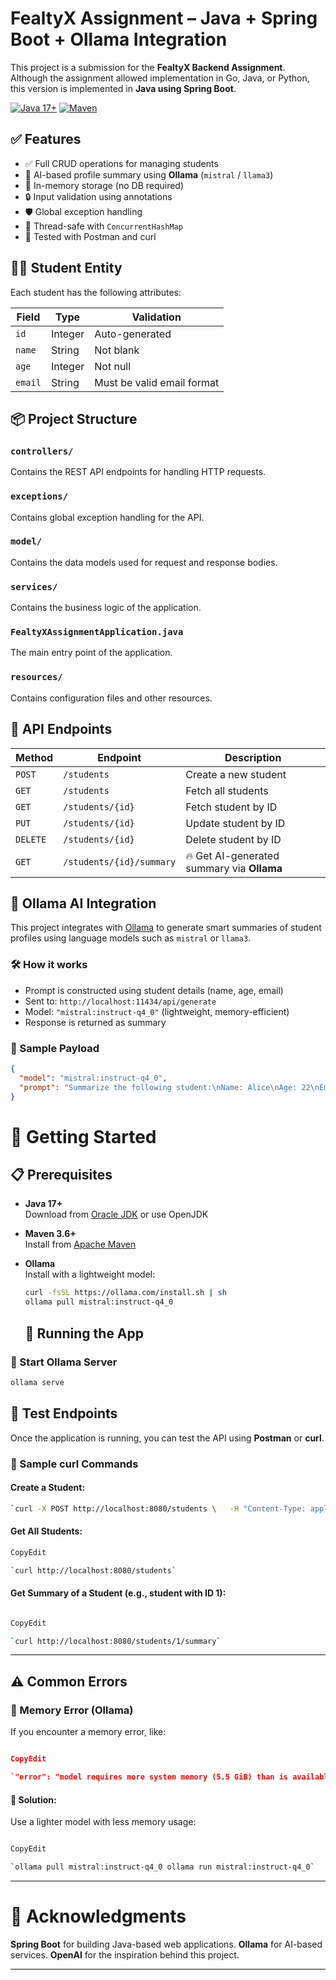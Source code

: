 # FealtyX Assignment – Java + Spring Boot + Ollama Integration

This project is a submission for the **FealtyX Backend Assignment**.  
Although the assignment allowed implementation in Go, Java, or Python, this version is implemented in **Java using Spring Boot**.

[![Java 17+](https://img.shields.io/badge/Java-17%2B-blue.svg)](https://www.oracle.com/java/technologies/javase-jdk17-downloads.html)
[![Maven](https://img.shields.io/badge/Maven-3.6%2B-blue.svg)](https://maven.apache.org/)

## ✅ Features

- ✅ Full CRUD operations for managing students
- 🤖 AI-based profile summary using **Ollama** (`mistral` / `llama3`)
- 🧠 In-memory storage (no DB required)
- 🔒 Input validation using annotations
- 🛡️ Global exception handling
- 🔀 Thread-safe with `ConcurrentHashMap`
- 🧪 Tested with Postman and curl

## 🧑‍🎓 Student Entity

Each student has the following attributes:

| Field | Type | Validation |
|-------|------|------------|
| `id` | Integer | Auto-generated |
| `name` | String | Not blank |
| `age` | Integer | Not null |
| `email` | String | Must be valid email format |

## 📦 Project Structure

### `controllers/`
Contains the REST API endpoints for handling HTTP requests.

### `exceptions/`
Contains global exception handling for the API.

### `model/`
Contains the data models used for request and response bodies.

### `services/`
Contains the business logic of the application.

### `FealtyXAssignmentApplication.java`
The main entry point of the application.

### `resources/`
Contains configuration files and other resources.

## 🔗 API Endpoints

| Method | Endpoint | Description |
|--------|----------|-------------|
| `POST` | `/students` | Create a new student |
| `GET` | `/students` | Fetch all students |
| `GET` | `/students/{id}` | Fetch student by ID |
| `PUT` | `/students/{id}` | Update student by ID |
| `DELETE` | `/students/{id}` | Delete student by ID |
| `GET` | `/students/{id}/summary` | 🔥 Get AI-generated summary via **Ollama** |

## 🧠 Ollama AI Integration

This project integrates with [Ollama](https://www.ollama.com/) to generate smart summaries of student profiles using language models such as `mistral` or `llama3`.

### 🛠️ How it works

- Prompt is constructed using student details (name, age, email)
- Sent to: `http://localhost:11434/api/generate`
- Model: `"mistral:instruct-q4_0"` (lightweight, memory-efficient)
- Response is returned as summary

### 🔧 Sample Payload

```json
{
  "model": "mistral:instruct-q4_0",
  "prompt": "Summarize the following student:\nName: Alice\nAge: 22\nEmail: alice@example.com"
}
```
# 🚀 Getting Started

## 📋 Prerequisites

- **Java 17+**  
  Download from [Oracle JDK](https://www.oracle.com/java/technologies/javase-jdk17-downloads.html) or use OpenJDK

- **Maven 3.6+**  
  Install from [Apache Maven](https://maven.apache.org/install.html)

- **Ollama**  
  Install with a lightweight model:
  ```bash
  curl -fsSL https://ollama.com/install.sh | sh
  ollama pull mistral:instruct-q4_0
  ```
  ## 🧪 Running the App

  
### 🧠 Start Ollama Server

```bash
ollama serve
```
## 🧪 Test Endpoints

Once the application is running, you can test the API using **Postman** or **curl**.

### 🧪 Sample curl Commands

#### Create a Student:

```bash
`curl -X POST http://localhost:8080/students \   -H "Content-Type: application/json" \   -d '{"name": "Alice", "age": 22, "email": "alice@example.com"}'`
```
#### Get All Students:

```bash
CopyEdit

`curl http://localhost:8080/students`
```
#### Get Summary of a Student (e.g., student with ID 1):

```bash

CopyEdit

`curl http://localhost:8080/students/1/summary`
```
* * *

## ⚠️ Common Errors

### 🧠 Memory Error (Ollama)

If you encounter a memory error, like:

```json

CopyEdit

`"error": "model requires more system memory (5.5 GiB) than is available (3.6 GiB)"`
```
#### 🔧 Solution:

Use a lighter model with less memory usage:

```bash

CopyEdit

`ollama pull mistral:instruct-q4_0 ollama run mistral:instruct-q4_0`
```
* * *
# 🌟 Acknowledgments
**Spring Boot** for building Java-based web applications.
**Ollama** for AI-based services.
**OpenAI** for the inspiration behind this project.
    

* * *
